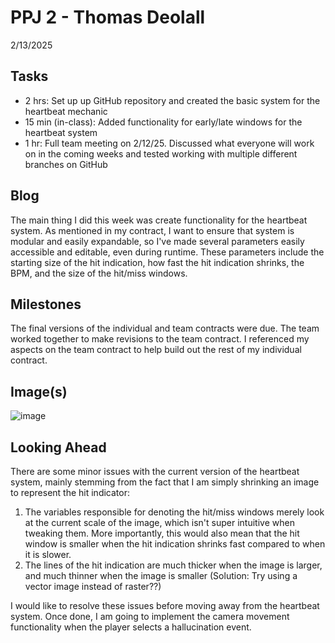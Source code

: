 # PPJ 2 - Thomas Deolall
2/13/2025

## Tasks
- 2 hrs: Set up up GitHub repository and created the basic system for the heartbeat mechanic
- 15 min (in-class): Added functionality for early/late windows for the heartbeat system
- 1 hr: Full team meeting on 2/12/25. Discussed what everyone will work on in the coming weeks and tested working with multiple different branches on GitHub

## Blog
The main thing I did this week was create functionality for the heartbeat system. As mentioned in my contract, I want to ensure that system is modular and easily expandable, so I've made several parameters easily accessible and editable, even during runtime. These parameters include the starting size of the hit indication, how fast the hit indication shrinks, the BPM, and the size of the hit/miss windows. 

## Milestones
The final versions of the individual and team contracts were due. The team worked together to make revisions to the team contract. I referenced my aspects on the team contract to help build out the rest of my individual contract.

## Image(s)
![image](https://github.com/user-attachments/assets/8ef54530-346c-4d1c-bc38-921fb083198c)


## Looking Ahead
There are some minor issues with the current version of the heartbeat system, mainly stemming from the fact that I am simply shrinking an image to represent the hit indicator:
1. The variables responsible for denoting the hit/miss windows merely look at the current scale of the image, which isn't super intuitive when tweaking them. More importantly, this would also mean that the hit window is smaller when the hit indication shrinks fast compared to when it is slower.
2. The lines of the hit indication are much thicker when the image is larger, and much thinner when the image is smaller (Solution: Try using a vector image instead of raster??)

I would like to resolve these issues before moving away from the heartbeat system. Once done, I am going to implement the camera movement functionality when the player selects a hallucination event.

